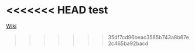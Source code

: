 <<<<<<< HEAD
test
=======
[Wiki](https://git.l-3s.com/root/fbsfOpenSource/wikis/home)

>>>>>>> 35df7cd96beac3585b743a8b67e2c465ba92bacd
